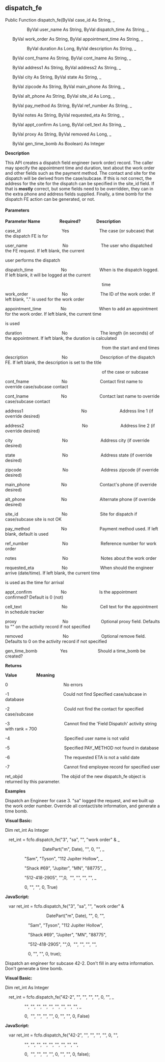 dispatch_fe
-----------

Public Function dispatch_fe(ByVal case_id As String, _

                  ByVal user_name As String, ByVal dispatch_time As String, _

      ByVal work_order As String, ByVal appointment_time As String, _

                  ByVal duration As Long, ByVal description As String, _

      ByVal cont_fname As String, ByVal cont_lname As String, _

      ByVal address1 As String, ByVal address2 As String, _

      ByVal city As String, ByVal state As String, _

      ByVal zipcode As String, ByVal main_phone As String, _

      ByVal alt_phone As String, ByVal site_id As Long, _

      ByVal pay_method As String, ByVal ref_number As String, _

      ByVal notes As String, ByVal requested_eta As String, _

      ByVal appt_confirm As Long, ByVal cell_text As String, _

      ByVal proxy As String, ByVal removed As Long, _

      ByVal gen_time_bomb As Boolean) As Integer

**Description**

This API creates a dispatch field engineer (work order) record. The caller may specify the appointment time and duration, text about the work order and other fields such as the payment method. The contact and site for the dispatch will be derived from the case/subcase. If this is not correct, the address for the site for the dispatch can be specified in the site_id field. If that is **mostly** correct, but some fields need to be overridden, they can in the extra phone and address fields supplied. Finally, a time bomb for the dispatch FE action can be generated, or not.

#### Parameters
**Parameter Name**                **Required?**             **Description**

case_id                                  Yes                         The case (or subcase) that the dispatch FE is for

user_name                             No                           The user who dispatched the FE request. If left blank, the current

user performs the dispatch

dispatch_time                       No                           When is the dispatch logged. If left blank, it will be logged at the current

                                                                                time

work_order                            No                           The ID of the work order. If left blank, "." is used for the work order

appointment_time                No                           When to add an appointment for the work order. If left blank, the current time

is used

duration                                 No                           The length (in seconds) of the appointment. If left blank, the duration is calculated

                                                                                from the start and end times

description                            No                           Description of the dispatch FE. If left blank, the description is set to the title

                                                                                of the case or subcase

cont_fname                           No                           Contact first name to override case/subcase contact

cont_lname                           No                           Contact last name to override case/subcase contact

address1                                                No                           Address line 1 (if override desired)

address2                                                No                           Address line 2 (if override desired)

city                                         No                           Address city (if override desired)

state                                       No                           Address state (if override desired)

zipcode                                  No                           Address zipcode (if override desired)

main_phone                          No                           Contact's phone (if override desired)

alt_phone                              No                           Alternate phone (if override desired)

site_id                                    No                           Site for dispatch if case/subcase site is not OK

pay_method                          No                           Payment method used. If left blank, default is used

ref_number                            No                           Reference number for work order

notes                                      No                           Notes about the work order

requested_eta                       No                           When should the engineer arrive (date/time). If left blank, the current time

is used as the time for arrival

appt_confirm                        No                           Is the appointment confirmed? Default is 0 (not)

cell_text                                 No                           Cell text for the appointment in schedule tracker

proxy                                      No                           Optional proxy field. Defaults to "" on the activity record if not specified

removed                                 No                           Optional remove field. Defaults to 0 on the activity record if not specified

gen_time_bomb                   Yes                         Should a time_bomb be created?

**Returns**

**Value**                **Meaning**

0                                              No errors

-1                                             Could not find Specified case/subcase in database

-2                                             Could not find the contact for specified case/subcase

-3                                             Cannot find the 'Field Dispatch' activity string with rank = 700

-4                                             Specified user name is not valid

-5                                             Specified PAY_METHOD not found in database

-6                                             The requested ETA is not a valid date

-7                                             Cannot find employee record for specified user

ret_objid                                The objid of the new dispatch_fe object is returned by this parameter.

**Examples**

 Dispatch an Engineer for case 3. "sa" logged the request, and we built up the work order number. Override all contact/site information, and generate a time bomb.

**Visual Basic:**

Dim ret_int As Integer

   ret_int = fcfo.dispatch_fe("3", "sa", "", "work order" & _

                               DatePart("m", Date), "", 0, "", _

                "Sam", "Tyson", "112 Jupiter Hollow", _

                "Shack #69", "Jupiter", "MN", "88775", _

                "512-418-2905", "",0,  "", "", "", "", _

                0, "", "", 0, True)

**JavaScript:**

   var ret_int = fcfo.dispatch_fe("3", "sa", "", "work order" &

                                  DatePart("m", Date), "", 0, "",

                   "Sam", "Tyson", "112 Jupiter Hollow",

                   "Shack #69", "Jupiter", "MN", "88775",

                   "512-418-2905", "",0,  "", "", "", "",

                   0, "", "", 0, true);

 Dispatch an engineer for subcase 42-2. Don't fill in any extra information. Don't generate a time bomb.

**Visual Basic:**

Dim ret_int As Integer

   ret_int = fcfo.dispatch_fe("42-2", "", "", "", "", 0, "", _

                "", "", "", "", "", "", "", "", "", _

                0,  "", "", "", "", 0, "", "", 0, False)

**JavaScript:**

   var ret_int = fcfo.dispatch_fe("42-2", "", "", "", "", 0, "",

                "", "", "", "", "", "", "", "", "",

                0,  "", "", "", "", 0, "", "", 0, false);